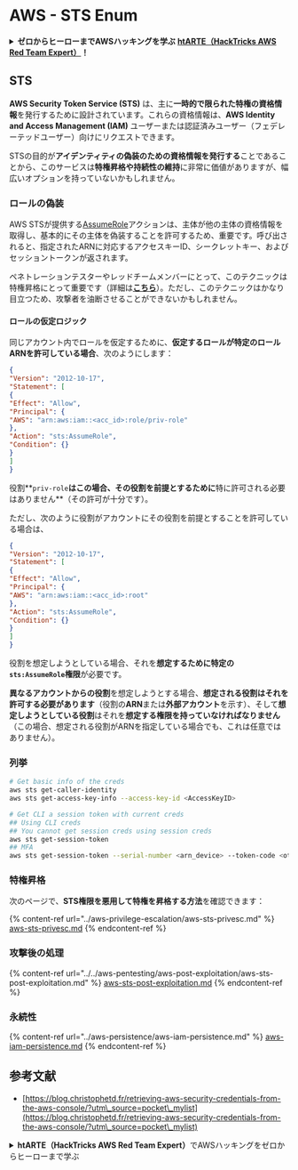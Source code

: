 # AWS - STS Enum

<details>

<summary><strong>ゼロからヒーローまでAWSハッキングを学ぶ</strong> <a href="https://training.hacktricks.xyz/courses/arte"><strong>htARTE（HackTricks AWS Red Team Expert）</strong></a><strong>！</strong></summary>

HackTricksをサポートする他の方法:

* **HackTricksで企業を宣伝したい**または**HackTricksをPDFでダウンロードしたい**場合は、[**SUBSCRIPTION PLANS**](https://github.com/sponsors/carlospolop)をチェックしてください！
* [**公式PEASS＆HackTricksグッズ**](https://peass.creator-spring.com)を入手する
* [**The PEASS Family**](https://opensea.io/collection/the-peass-family)を発見し、独占的な[**NFTs**](https://opensea.io/collection/the-peass-family)のコレクションを見つける
* **💬 [Discordグループ](https://discord.gg/hRep4RUj7f)**に参加するか、[telegramグループ](https://t.me/peass)に参加するか、**Twitter** 🐦 [**@hacktricks_live**](https://twitter.com/hacktricks_live)で**フォロー**する。
* **ハッキングトリックを共有するために、[HackTricks](https://github.com/carlospolop/hacktricks)と[HackTricks Cloud](https://github.com/carlospolop/hacktricks-cloud)のGitHubリポジトリにPRを提出する。**

</details>

## STS

**AWS Security Token Service (STS)** は、主に**一時的で限られた特権の資格情報**を発行するために設計されています。これらの資格情報は、**AWS Identity and Access Management (IAM)** ユーザーまたは認証済みユーザー（フェデレーテッドユーザー）向けにリクエストできます。

STSの目的が**アイデンティティの偽装のための資格情報を発行する**ことであることから、このサービスは**特権昇格や持続性の維持**に非常に価値がありますが、幅広いオプションを持っていないかもしれません。

### ロールの偽装

AWS STSが提供する[AssumeRole](https://docs.aws.amazon.com/STS/latest/APIReference/API\_AssumeRole.html)アクションは、主体が他の主体の資格情報を取得し、基本的にその主体を偽装することを許可するため、重要です。呼び出されると、指定されたARNに対応するアクセスキーID、シークレットキー、およびセッショントークンが返されます。

ペネトレーションテスターやレッドチームメンバーにとって、このテクニックは特権昇格にとって重要です（詳細は[**こちら**](../aws-privilege-escalation/aws-sts-privesc.md#sts-assumerole)）。ただし、このテクニックはかなり目立つため、攻撃者を油断させることができないかもしれません。


#### ロールの仮定ロジック

同じアカウント内でロールを仮定するために、**仮定するロールが特定のロールARNを許可している場合**、次のようにします：
```json
{
"Version": "2012-10-17",
"Statement": [
{
"Effect": "Allow",
"Principal": {
"AWS": "arn:aws:iam::<acc_id>:role/priv-role"
},
"Action": "sts:AssumeRole",
"Condition": {}
}
]
}
```
役割**`priv-role`**はこの場合、その役割を前提とするために**特に許可される必要はありません**（その許可が十分です）。

ただし、次のように役割がアカウントにその役割を前提とすることを許可している場合は、
```json
{
"Version": "2012-10-17",
"Statement": [
{
"Effect": "Allow",
"Principal": {
"AWS": "arn:aws:iam::<acc_id>:root"
},
"Action": "sts:AssumeRole",
"Condition": {}
}
]
}
```
役割を想定しようとしている場合、それを**想定するために特定の`sts:AssumeRole`権限**が必要です。

**異なるアカウントからの役割**を想定しようとする場合、**想定される役割はそれを許可する必要があります**（役割の**ARN**または**外部アカウント**を示す）、そして**想定しようとしている役割**はそれを**想定する権限を持っていなければなりません**（この場合、想定される役割がARNを指定している場合でも、これは任意ではありません）。

### 列挙
```bash
# Get basic info of the creds
aws sts get-caller-identity
aws sts get-access-key-info --access-key-id <AccessKeyID>

# Get CLI a session token with current creds
## Using CLI creds
## You cannot get session creds using session creds
aws sts get-session-token
## MFA
aws sts get-session-token --serial-number <arn_device> --token-code <otp_code>
```
### 特権昇格

次のページで、**STS権限を悪用して特権を昇格する方法**を確認できます：

{% content-ref url="../aws-privilege-escalation/aws-sts-privesc.md" %}
[aws-sts-privesc.md](../aws-privilege-escalation/aws-sts-privesc.md)
{% endcontent-ref %}

### 攻撃後の処理

{% content-ref url="../../aws-pentesting/aws-post-exploitation/aws-sts-post-exploitation.md" %}
[aws-sts-post-exploitation.md](../../aws-pentesting/aws-post-exploitation/aws-sts-post-exploitation.md)
{% endcontent-ref %}

### 永続性

{% content-ref url="../aws-persistence/aws-iam-persistence.md" %}
[aws-iam-persistence.md](../aws-persistence/aws-iam-persistence.md)
{% endcontent-ref %}

## 参考文献

* [https://blog.christophetd.fr/retrieving-aws-security-credentials-from-the-aws-console/?utm\_source=pocket\_mylist](https://blog.christophetd.fr/retrieving-aws-security-credentials-from-the-aws-console/?utm\_source=pocket\_mylist)

<details>

<summary><strong>htARTE（HackTricks AWS Red Team Expert）</strong>でAWSハッキングをゼロからヒーローまで学ぶ</summary>

HackTricksをサポートする他の方法：

* **HackTricksで企業を宣伝したい**、または**HackTricksをPDFでダウンロードしたい**場合は、[**SUBSCRIPTION PLANS**](https://github.com/sponsors/carlospolop)をチェックしてください！
* [**公式PEASS＆HackTricksスウォッグ**](https://peass.creator-spring.com)を入手する
* [**The PEASS Family**](https://opensea.io/collection/the-peass-family)を発見し、独占的な[**NFTs**](https://opensea.io/collection/the-peass-family)コレクションを見つける
* 💬 [**Discordグループ**](https://discord.gg/hRep4RUj7f)や[**telegramグループ**](https://t.me/peass)に**参加**するか、**Twitter** 🐦 [**@hacktricks_live**](https://twitter.com/hacktricks_live)をフォローする
* **HackTricks**と[**HackTricks Cloud**](https://github.com/carlospolop/hacktricks)のGitHubリポジトリにPRを提出して、あなたのハッキングトリックを共有する

</details>
